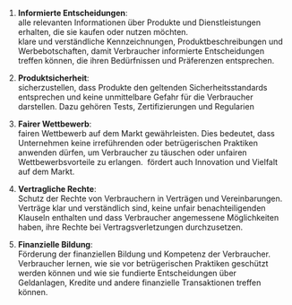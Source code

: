 1. **Informierte Entscheidungen**:  
alle relevanten Informationen über Produkte und Dienstleistungen erhalten, die sie kaufen oder nutzen möchten.  
klare und verständliche Kennzeichnungen, Produktbeschreibungen und Werbebotschaften, damit Verbraucher informierte Entscheidungen treffen können, die ihren Bedürfnissen und Präferenzen entsprechen.  
  
2. **Produktsicherheit**:  
sicherzustellen, dass Produkte den geltenden Sicherheitsstandards entsprechen und keine unmittelbare Gefahr für die Verbraucher darstellen. Dazu gehören Tests, Zertifizierungen und Regularien  
  
3. **Fairer Wettbewerb**:  
fairen Wettbewerb auf dem Markt gewährleisten. Dies bedeutet, dass Unternehmen keine irreführenden oder betrügerischen Praktiken anwenden dürfen, um Verbraucher zu täuschen oder unfairen Wettbewerbsvorteile zu erlangen.  fördert auch Innovation und Vielfalt auf dem Markt.  
  
4. **Vertragliche Rechte**:  
Schutz der Rechte von Verbrauchern in Verträgen und Vereinbarungen.  
Verträge klar und verständlich sind, keine unfair benachteiligenden Klauseln enthalten und dass Verbraucher angemessene Möglichkeiten haben, ihre Rechte bei Vertragsverletzungen durchzusetzen.  
  
5. **Finanzielle Bildung**:  
Förderung der finanziellen Bildung und Kompetenz der Verbraucher.   
Verbraucher lernen, wie sie vor betrügerischen Praktiken geschützt werden können und wie sie fundierte Entscheidungen über Geldanlagen, Kredite und andere finanzielle Transaktionen treffen können.